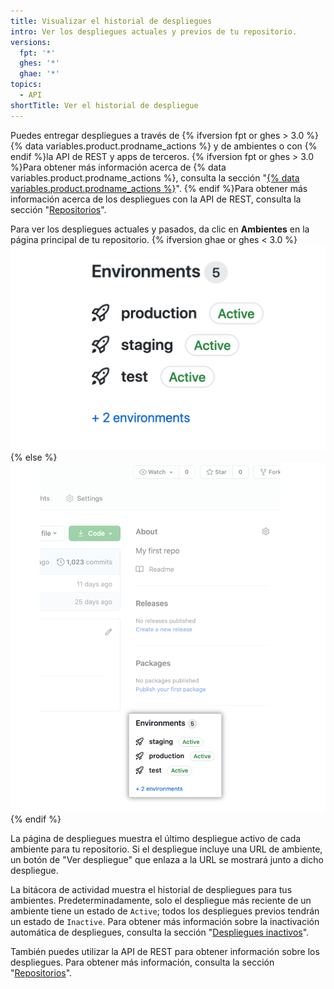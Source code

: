 ```yaml
---
title: Visualizar el historial de despliegues
intro: Ver los despliegues actuales y previos de tu repositorio.
versions:
  fpt: '*'
  ghes: '*'
  ghae: '*'
topics:
  - API
shortTitle: Ver el historial de despliegue
---
```



Puedes entregar despliegues a través de {% ifversion fpt or ghes > 3.0 %}{% data variables.product.prodname_actions %} y de ambientes o con {% endif %}la API de REST y apps de terceros. {% ifversion fpt or ghes > 3.0 %}Para obtener más información acerca de {% data variables.product.prodname_actions %}, consulta la sección "[{% data variables.product.prodname_actions %}](/actions)". {% endif %}Para obtener más información acerca de los despliegues con la API de REST, consulta la sección "[Repositorios](/rest/reference/repos#deployments)".

Para ver los despliegues actuales y pasados, da clic en **Ambientes** en la página principal de tu repositorio.
{% ifversion ghae or ghes < 3.0 %}
![Ambientes](/assets/images/enterprise/2.22/environments-sidebar.png){% else %}
![Environments](/assets/images/environments-sidebar.png){% endif %}

La página de despliegues muestra el último despliegue activo de cada ambiente para tu repositorio. Si el despliegue incluye una URL de ambiente, un botón de "Ver despliegue" que enlaza a la URL se mostrará junto a dicho despliegue.

La bitácora de actividad muestra el historial de despliegues para tus ambientes. Predeterminadamente, solo el despliegue más reciente de un ambiente tiene un estado de `Active`; todos los despliegues previos tendrán un estado de `Inactive`. Para obtener más información sobre la inactivación automática de despliegues, consulta la sección "[Despliegues inactivos](/rest/reference/repos#inactive-deployments)".

También puedes utilizar la API de REST para obtener información sobre los despliegues. Para obtener más información, consulta la sección "[Repositorios](/rest/reference/repos#deployments)".
